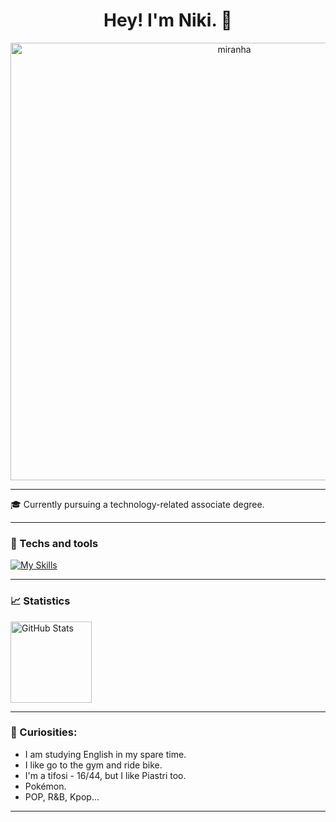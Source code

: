 <h1 align="center">Hey! I'm Niki. 👋</h1>

<p align="center">
  <img src="https://i.pinimg.com/1200x/de/c8/6a/dec86a8ce64ad910c982de3289e5fb06.jpg" alt="miranha" width="700">
</p>

---

<p>
  🎓 Currently pursuing a technology-related associate degree.
</p>

---

### 🚀 Techs and tools

[![My Skills](https://skillicons.dev/icons?i=c,html,css,figma,js,python,java)](https://skillicons.dev)

---

### 📈 Statistics
<img 
      align="center" 
      alt="GitHub Stats" 
      height="130" 
      src="https://github-readme-stats.vercel.app/api/top-langs/?username=NikiMorona&theme=transparent&layout=compact&langs_count=10" 
  />
  
---

### 🔭 Curiosities:
- I am studying English in my spare time.
- I like go to the gym and ride bike.
- I'm a tifosi - 16/44, but I like Piastri too.
- Pokémon.
- POP, R&B, Kpop...
---
